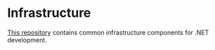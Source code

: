 # Infrastructure

[This repository][Infrastructure] contains common infrastructure components for .NET development.

[Infrastructure]: https://github.com/gusztavvargadr/infrastructure
